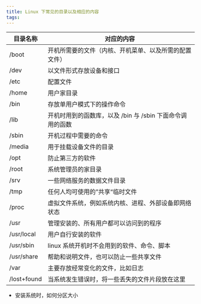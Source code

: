 ```yaml
---
title: Linux 下常见的目录以及相应的内容
tags:
---
```



|目录名称|对应的内容|
|--|--|
/boot|开机所需要的文件（内核、开机菜单、以及所需的配置文件）
/dev|以文件形式存放设备和接口
/etc|配置文件
/home| 用户家目录
/bin|存放单用户模式下的操作命令
/lib|开机时用到的函数库，以及 /bin 与 /sbin 下面命令调用的函数
/sbin| 开机过程中需要的命令
/media| 用于挂载设备文件的目录
/opt| 防止第三方的软件
/root| 系统管理员的家目录
/srv|一些网络服务的数据文件目录
/tmp|任何人均可使用的”共享“临时文件
/proc|虚拟文件系统，例如系统内核、进程、外部设备即网络状态
/usr|管理安装的、所有用户都可以访问到的程序
/usr/local|用户自行安装的软件
/usr/sbin| linux 系统开机时不会用到的软件、命令、脚本
/usr/share| 帮助和说明文件，也可以防止一些共享文件
/var|主要存放经常变化的文件，比如日志
/lost+found| 当系统发生错误时，将一些丢失的文件片段放在这里



* 安装系统时，如何分区大小


